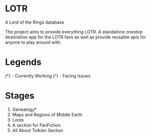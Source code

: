 # LOTR
A Lord of the Rings database

The project aims to provide everything LOTR. A standalone onestop destination app for the LOTR fans as well as
provide reusable apis for anyone to play around with.

# Legends
(*) - Currently Working
(^) - Facing Issues

# Stages
1. Genealogy*
2. Maps and Regions of Middle Earth
3. Lores
4. A section for FanFiction
5. All About Tolkien Section
